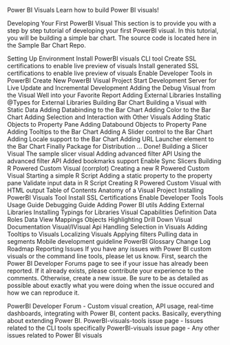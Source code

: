 Power BI Visuals
Learn how to build Power BI visuals!

Developing Your First PowerBI Visual
This section is to provide you with a step by step tutorial of developing your first PowerBI visual. In this tutorial, you will be building a simple bar chart. The source code is located here in the Sample Bar Chart Repo.



Setting Up Environment
Install PowerBI visuals CLI tool
Create SSL certifications to enable live preview of visuals
Install generated SSL certifications to enable live preview of visuals
Enable Developer Tools in PowerBI
Create New PowerBI Visual Project
Start Development Server for Live Update and Incremental Development
Adding the Debug Visual from the Visual Well into your Favorite Report
Adding External Libraries
Installing @Types for External Libraries
Building Bar Chart
Building a Visual with Static Data
Adding Databinding to the Bar Chart
Adding Color to the Bar Chart
Adding Selection and Interaction with Other Visuals
Adding Static Objects to Property Pane
Adding Databound Objects to Property Pane
Adding Tooltips to the Bar Chart
Adding A Slider control to the Bar Chart
Adding Locale support to the Bar Chart
Adding URL Launcher element to the Bar Chart
Finally Package for Distribution ... Done!
Building a Slicer Visual
The sample slicer visual
Adding advanced filter API
Using the advanced filter API
Added bookmarks support
Enable Sync Slicers
Building R Powered Custom Visual (corrplot)
Creating a new R Powered Custom Visual
Starting a simple R Script
Adding a static property to the property pane
Validate input data in R Script
Creating R Powered Custom Visual with HTML output
Table of Contents
Anatomy of a Visual Project
Installing PowerBI Visuals Tool
Install SSL Certifications
Enable Developer Tools
Tools Usage Guide
Debugging Guide
Adding Power BI utils
Adding External Libraries
Installing Typings for Libraries
Visual Capabilities Definition
Data Roles
Data View Mappings
Objects
Highlighting
Drill Down
Visual Documentation
Visual/IVisual Api
Handling Selection in Visuals
Adding Tooltips to Visuals
Localizing Visuals
Applying filters
Pulling data in segments
Mobile development guideline
PowerBI Glossary
Change Log
Roadmap
Reporting Issues
If you have any issues with Power BI custom visuals or the command line tools, please let us know. First, search the Power BI Developer Forums page to see if your issue has already been reported. If it already exists, please contribute your experience to the comments. Otherwise, create a new issue. Be sure to be as detailed as possible about exactly what you were doing when the issue occured and how we can reproduce it.

PowerBI Developer Forum - Custom visual creation, API usage, real-time dashboards, integrating with Power BI, content packs. Basically, everything about extending Power BI.
PowerBI-visuals-tools issue page - Issues related to the CLI tools specifically
PowerBI-visuals issue page - Any other issues related to Power BI visuals

